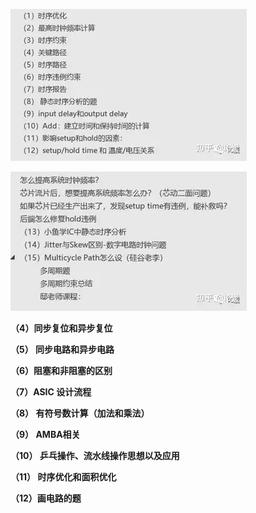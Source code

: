 ![](https://raw.githubusercontent.com/acdefg/cdn/main/obsidian/20240414150520.png)

![](https://raw.githubusercontent.com/acdefg/cdn/main/obsidian/20240414150528.png)

**（4）同步复位和异步复位**

 **（5） 同步电路和异步电路**

 **（6）阻塞和非阻塞的区别**
 
 **（7）ASIC 设计流程**
 
 **（8） 有符号数计算（加法和乘法）**

 **（9） AMBA相关**

 **（10） 乒乓操作、流水线操作思想以及应用**

 **（11） 时序优化和面积优化**

 **（12）画电路的题**
 